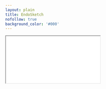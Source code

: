 ```yaml
---
layout: plain
title: EndoSketch
nofollow: true
background_color: '#000'
---
```


<div class='iframe-container'>
  <iframe class='responsive-iframe' src='/slides/endosketch'></iframe>
</div>
